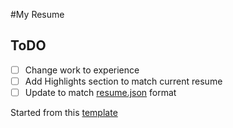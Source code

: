 #My Resume

ToDO
----
- [ ] Change work to experience
- [ ] Add Highlights section to match current resume
- [ ] Update to match [resume.json](https://jsonresume.org/) format

Started from this [template](https://github.com/tbakerx/react-resume-template)
